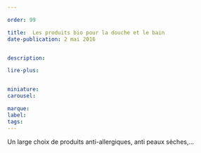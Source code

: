 ```yaml
---

order: 99

title:  Les produits bio pour la douche et le bain
date-publication: 2 mai 2016


description: 

lire-plus:


miniature: 
carousel: 

marque:
label: 
tags: 
---
```


<!--fin-excerpt-->
<!-- *********************************** -->
<!-- **** début contenu détaillé **** -->

Un large choix de produits anti-allergiques, anti peaux sèches,...

<!-- **** fin contenu détaillé **** -->
<!-- ********************************* -->
